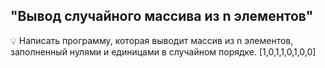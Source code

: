 ## "Вывод случайного массива из n элементов"

💡 Написать программу, которая выводит массив из n элементов, заполненный нулями и единицами в случайном порядке.
[1,0,1,1,0,1,0,0]